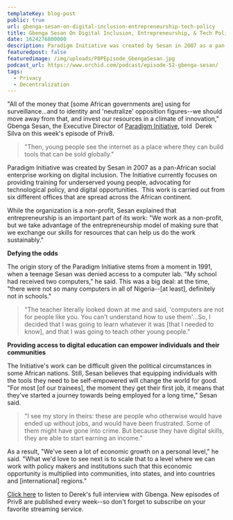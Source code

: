 ```yaml
---
templateKey: blog-post
public: true
url: gbenga-sesan-on-digital-inclusion-entrepreneurship-tech-policy
title: Gbenga Sesan On Digital Inclusion, Entrepreneurship, & Tech Policy
date: 1624276800000
description: Paradigm Initiative was created by Sesan in 2007 as a pan-African social enterprise working on digital inclusion. The Initiative currently focuses on providing training for underserved young people, advocating for technological policy, and digital opportunities.
featuredpost: false
featuredimage: /img/uploads/P8PEpisode_GbengaSesan.jpg
podcast_url: https://www.orchid.com/podcast/episode-52-gbenga-sesan/
tags:
  - Privacy
  - Decentralization
---
```

"All of the money that [some African governments are] using for surveillance...and to identity and 'neutralize' opposition figures--we should move away from that, and invest our resources in a climate of innovation," Gbenga Sesan, the Executive Director of [Paradigm Initiative](https://paradigmhq.org/), told  Derek Silva on this week's episode of Priv8.

> "Then, young people see the internet as a place where they can build tools that can be sold globally."

Paradigm Initiative was created by Sesan in 2007 as a pan-African social enterprise working on digital inclusion. The Initiative currently focuses on providing training for underserved young people, advocating for technological policy, and digital opportunities.  This work is carried out from six different offices that are spread across the African continent.

While the organization is a non-profit, Sesan explained that entrepreneurship is an important part of its work: "We work as a non-profit, but we take advantage of the entrepreneurship model of making sure that we exchange our skills for resources that can help us do the work sustainably."

**Defying the odds**

The origin story of the Paradigm Initiative stems from a moment in 1991, when a teenage Sesan was denied access to a computer lab. "My school had received two computers," he said. This was a big deal: at the time, "there were not so many computers in all of Nigeria--[at least], definitely not in schools."

> "The teacher literally looked down at me and said, 'computers are not for people like you. You can't understand how to use them'...So, I decided that I was going to learn whatever it was [that I needed to know], and that I was going to teach other young people."

**Providing access to digital education can empower individuals and their communities**

The Initiative's work can be difficult given the political circumstances in some African nations. Still, Sesan believes that equipping individuals with the tools they need to be self-empowered will change the world for good. "For most [of our trainees], the moment they get their first job, it means that they've started a journey towards being employed for a long time," Sesan said.

> "I see my story in theirs: these are people who otherwise would have ended up without jobs, and would have been frustrated. Some of them might have gone into crime. But because they have digital skills, they are able to start earning an income."

As a result, "We've seen a lot of economic growth on a personal level," he said. "What we'd love to see next is to scale that to a level where we can work with policy makers and institutions such that this economic opportunity is multiplied into communities, into states, and into countries and [international] regions."

[Click here](https://www.orchid.com/podcast/episode-52-gbenga-sesan) to listen to Derek's full interview with Gbenga. New episodes of Priv8 are published every week--so don't forget to subscribe on your favorite streaming service.